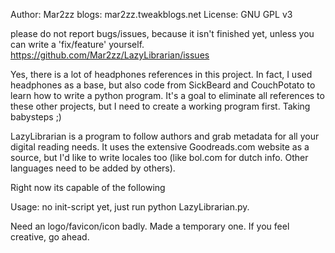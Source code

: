 Author:  Mar2zz
blogs: mar2zz.tweakblogs.net
License: GNU GPL v3

please do not report bugs/issues, because it isn't finished yet, unless you can write a 'fix/feature' yourself.
https://github.com/Mar2zz/LazyLibrarian/issues

Yes, there is a lot of headphones references in this project. In fact, I used headphones as a base, but also code from SickBeard and CouchPotato to learn how to write a python program.
It's a goal to eliminate all references to these other projects, but I need to create a working program first. Taking babysteps ;)

LazyLibrarian is a program to follow authors and grab metadata for all your digital reading needs. It uses the extensive Goodreads.com website as a source, but I'd like to write locales too (like bol.com for dutch info. Other languages need to be added by others).

Right now its capable of the following

Usage:
no init-script yet, just run python LazyLibrarian.py.

Need an logo/favicon/icon badly. Made a temporary one. If you feel creative, go ahead. 




